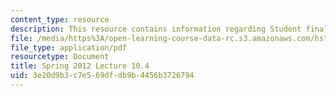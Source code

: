 ```yaml
---
content_type: resource
description: This resource contains information regarding Student final project presentations.
file: /media/https%3A/open-learning-course-data-rc.s3.amazonaws.com/hst-s14-health-information-systems-to-improve-quality-of-care-in-resource-poor-settings-spring-2012/3e20d9b3c7e569dfdb9b4456b3726794_MITHST_S14S12_proj_s12_2.pdf
file_type: application/pdf
resourcetype: Document
title: Spring 2012 Lecture 10.4
uid: 3e20d9b3-c7e5-69df-db9b-4456b3726794
---
```

